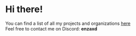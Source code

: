 # Hi there!

You can find a list of all my projects and organizations [here](https://gist.github.com/FlorianMichael/856d264c78fcc2924b049820e8fbac46) <br>
Feel free to contact me on Discord: **enzaxd**
